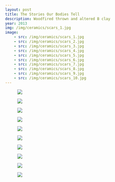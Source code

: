 ```yaml
---
layout: post
title: The Stories Our Bodies Tell
description: Woodfired thrown and altered B clay
year: 2013
img: /img/ceramics/scars_1.jpg
image:
    - src: /img/ceramics/scars_1.jpg
    - src: /img/ceramics/scars_2.jpg
    - src: /img/ceramics/scars_3.jpg
    - src: /img/ceramics/scars_4.jpg
    - src: /img/ceramics/scars_5.jpg
    - src: /img/ceramics/scars_6.jpg
    - src: /img/ceramics/scars_7.jpg
    - src: /img/ceramics/scars_8.jpg
    - src: /img/ceramics/scars_9.jpg
    - src: /img/ceramics/scars_10.jpg   
---
```




<figure>
  <img
    class="post-image" src="{{ page.image[0].src }}">
</figure>


<figure>
  <img
    class="post-image" src="{{ page.image[1].src }}">
</figure>


<figure>
  <img
    class="post-image" src="{{ page.image[2].src }}">
</figure>


<figure>
  <img
    class="post-image" src="{{ page.image[3].src }}">
</figure>


<figure>
  <img
    class="post-image" src="{{ page.image[4].src }}">
</figure>


<figure>
  <img
    class="post-image" src="{{ page.image[5].src }}">
</figure>


<figure>
  <img
    class="post-image" src="{{ page.image[6].src }}">
</figure>


<figure>
  <img
    class="post-image" src="{{ page.image[7].src }}">
</figure>


<figure>
  <img
    class="post-image" src="{{ page.image[8].src }}">
</figure>


<figure>
  <img
    class="post-image" src="{{ page.image[9].src }}">
</figure>


